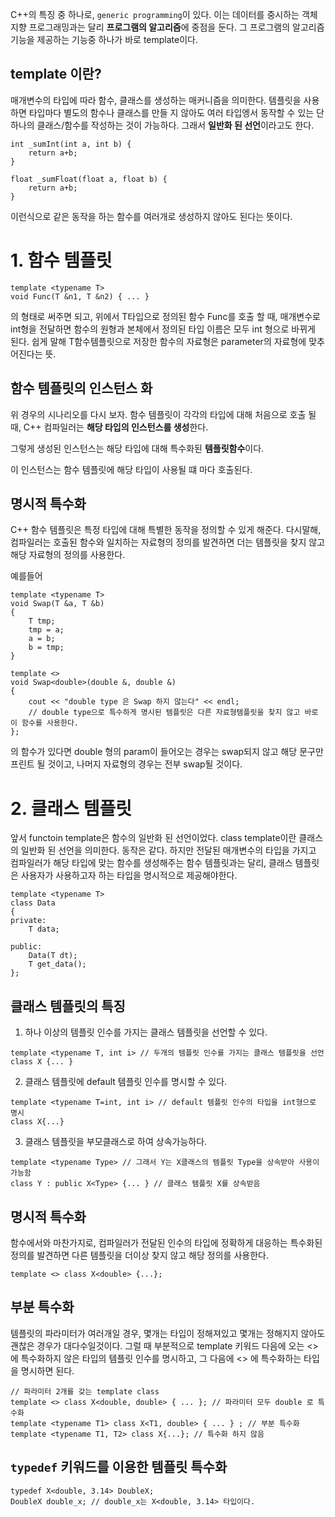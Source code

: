 C++의 특징 중 하나로, `generic programming`이 있다. 이는 데이터를 중시하는 객체지향 프로그래밍과는 달리 **프로그램의 알고리즘**에 중점을 둔다. 그 프로그램의 알고리즘 기능을 제공하는 기능중 하나가 바로 template이다.

## template 이란?

매개변수의 타입에 따라 함수, 클래스를 생성하는 매커니즘을 의미한다. 템플릿을 사용하면 타입마다 별도의 함수나 클래스를 만들 지 않아도 여러 타입엥서 동작할 수 있는 단 하나의 클래스/함수를 작성하는 것이 가능하다. 그래서 **일반화 된 선언**이라고도 한다.

```
int _sumInt(int a, int b) {
    return a+b;
}

float _sumFloat(float a, float b) {
    return a+b;
}

```

이런식으로 같은 동작을 하는 함수를 여러개로 생성하지 않아도 된다는 뜻이다.

# 1. 함수 템플릿

```
template <typename T>
void Func(T &n1, T &n2) { ... }
```

의 형태로 써주면 되고, 위에서 T타입으로 정의된 함수 Func를 호출 할 때, 매개변수로 int형을 전달하면 함수의 원형과 본체에서 정의된 타입 이름은 모두 int 형으로 바뀌게 된다. 쉽게 말해 T함수템플릿으로 저장한 함수의 자료형은 parameter의 자료형에 맞추어진다는 뜻.

## 함수 템플릿의 인스턴스 화

위 경우의 시나리오를 다시 보자. 함수 템플릿이 각각의 타입에 대해 처음으로 호출 될 때, C++ 컴파일러는 **해당 타입의 인스턴스를 생성**한다.

그렇게 생성된 인스턴스는 해당 타입에 대해 특수화된 **템플릿함수**이다.

이 인스턴스는 함수 템플릿에 해당 타입이 사용될 떄 마다 호출된다.

## 명시적 특수화

C++ 함수 템플릿은 특정 타입에 대해 특별한 동작을 정의할 수 있게 해준다. 다시말해, 컴파일러는 호출된 함수와 일치하는 자료형의 정의를 발견하면 더는 템플릿을 찾지 않고 해당 자료형의 정의를 사용한다.

예를들어

```
template <typename T>
void Swap(T &a, T &b)
{
    T tmp;
    tmp = a;
    a = b;
    b = tmp;
}

template <>
void Swap<double>(double &, double &)
{
    cout << "double type 은 Swap 하지 않는다" << endl;
    // double type으로 특수하게 명시된 템플릿은 다른 자료형템플릿을 찾지 않고 바로 이 함수를 사용한다.
};
```

의 함수가 있다면 double 형의 param이 들어오는 경우는 swap되지 않고 해당 문구만 프린트 될 것이고, 나머지 자료형의 경우는 전부 swap될 것이다.

# 2. 클래스 템플릿

앞서 functoin template은 함수의 일반화 된 선언이었다. class template이란 클래스의 일반화 된 선언을 의미한다. 동작은 같다. 하지만 전달된 매개변수의 타입을 가지고 컴파일러가 해당 타입에 맞는 함수를 생성해주는 함수 템플릿과는 달리, 클래스 템플릿은 사용자가 사용하고자 하는 타입을 명시적으로 제공해야한다.

```
template <typename T>
class Data
{
private:
    T data;

public:
    Data(T dt);
    T get_data();
};
```

## 클래스 템플릿의 특징

1. 하나 이상의 템플릿 인수를 가지는 클래스 템플릿을 선언할 수 있다.

```
template <typename T, int i> // 두개의 템플릿 인수를 가지는 클래스 템플릿을 선언
class X {... }
```

2. 클래스 템플릿에 default 템플릿 인수를 명시할 수 있다.

```
template <typename T=int, int i> // default 템플릿 인수의 타입을 int형으로 명시
class X{...}
```

3. 클래스 템플릿을 부모클래스로 하여 상속가능하다.

```
template <typename Type> // 그래서 Y는 X클래스의 템플릿 Type을 상속받아 사용이 가능함
class Y : public X<Type> {... } // 클래스 템플릿 X를 상속받음
```

## 명시적 특수화

함수에서와 마찬가지로, 컴파일러가 전달된 인수의 타입에 정확하게 대응하는 특수화된 정의를 발견하면 다른 템플릿을 더이상 찾지 않고 해당 정의를 사용한다.

```
template <> class X<double> {...};
```

## 부분 특수화

템플릿의 파라미터가 여러개일 경우, 몇개는 타입이 정해져있고 몇개는 정해지지 않아도 괜찮은 경우가 대다수일것이다. 그럴 때 부분적으로 template 키워드 다음에 오는 <>에 특수화하지 않은 타입의 템플릿 인수를 명시하고, 그 다음에 <> 에 특수화하는 타입을 명시하면 된다.

```
// 파라미터 2개를 갖는 template class
template <> class X<double, double> { ... }; // 파라미터 모두 double 로 특수화
template <typename T1> class X<T1, double> { ... } ; // 부분 특수화
template <typename T1, T2> class X{...}; // 특수화 하지 않음
```

## `typedef` 키워드를 이용한 템플릿 특수화

```
typedef X<double, 3.14> DoubleX;
DoubleX double_x; // double_x는 X<double, 3.14> 타입이다.
```
